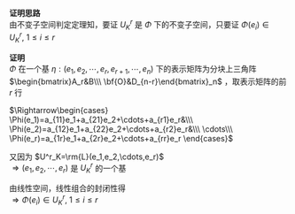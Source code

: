 **证明思路**    
由不变子空间判定定理知，要证 $U^r_K$ 是 $\Phi$ 下的不变子空间，只要证 $\Phi(e_i)\in U^r_K,\ 1\le i\le r$     
    
**证明**    
 $\Phi$ 在一个基 $\eta:(e_1,e_2,\cdots,e_r,e_{r+1},\cdots,e_n)$ 下的表示矩阵为分块上三角阵 $\begin{bmatrix}A_r&B\\\    
\bf{O}&D_{n-r}\end{bmatrix}_n$ ，取表示矩阵的前 $r$ 行    
    
 $\Rightarrow\begin{cases}    
\Phi(e_1)=a_{11}e_1+a_{21}e_2+\cdots+a_{r1}e_r&\\\    
\Phi(e_2)=a_{12}e_1+a_{22}e_2+\cdots+a_{r2}e_r&\\\    
\cdots\\\    
\Phi(e_r)=a_{1r}e_1+a_{2r}e_2+\cdots+a_{rr}e_r    
\end{cases}$     
    
又因为 $U^r_K=\rm{L}(e_1,e_2,\cdots,e_r)$     
 $\Rightarrow(e_1,e_2,\cdots,e_r)$ 是 $U^r_K$ 的一个基    
    
由线性空间，线性组合的封闭性得    
 $\Rightarrow\Phi(e_i)\in U^r_K,\ 1\le i\le r$     
